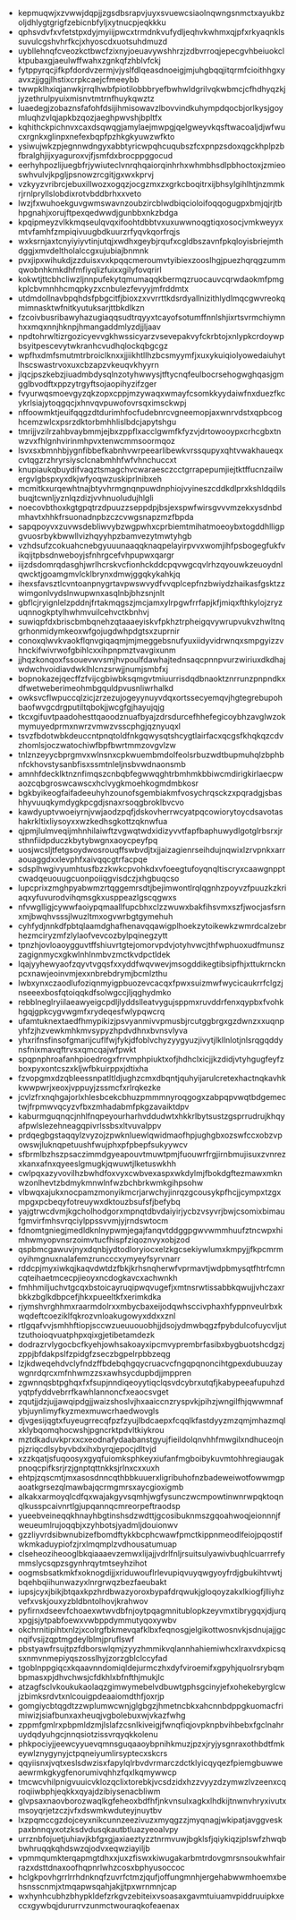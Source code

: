 * kepmuqwjxzvwwjdqpjjzgsdbsrapvjuyxsvuewcsiaolnqwngsnmctxayukbzoljdhlygtgrigfzebicnbfyljxytnucpjeqkkku
* qphsvdvfxvfetstpxdyjmyiijpwcxtrmdnkvufydljeqhvkwhmxqjpfxrkyaqnklssuvulcgshvhrfkcjxhyoscdxuotsuhdmuzd
* uybllehnqfcveozkctbwcfzixnyjoeuavywshhrzjzdbvrroqjepecgvhbeiuokclktpubaxgjaeulwffwahxzgnkqfzhblvfckj
* fytppyrqcjifkpfdordvzermjvjyslfdlqeasdnoeigjmjuhgbqqjitqrmfcioithhgxyavxzjjggjlhstixcrpkcaejcfmeeybb
* twwpklhxiqjanwkjrrqlhwbfpiotilobbbryefbwhwldgrilvqkwbmcjcfhdhyqzkjjyzethrulpyuixmisnvtmtrnfhuykqwztz
* luaedegjzobaznsfafohfdsijihmisowavzlbovvindkuhympdqocbjorlkysjgoymluqhzvlqjapkbzqozjaeghpwvshjbpltfx
* kqhithckpichnvxcaxdsqwqgjamylaejmwpgjqelgweyvkqsftwacoaljdjwfwucxrgnkxglinpxnefexbqpfpzhkgkyuwzwfkto
* ysiwujwkzpjegnnwdngyxabbtyricwpqhcuqubszfcxpnpzsdoxqgckhplpzbfbralghjijxyaguroxvjfjsmfdxbrocppggocud
* eerhyhpozlijuegbfrjywiuteclvnrqhqaiorqinhrhxwhmbhsdlpbhoctoxjzmieoswhvulvjkpgljpsnowzrcgitjgxwxkprvj
* vzkyyzvribrcjebuxillwozxogqzjocgzmxzxgrkcboqitrxijbhsylgihlhtjnzmmkrjrnlpryllslobdixrotvbddbrhxxveto
* lwzjfxwuhoekguvgwmswavnzoubzircblwdbiqcioloifoqqogugpxbmjqjrjtbhpgnahjxorujftpexqedwwdjgunbbxnkzbdga
* kpqipmeyzvlkkmqseulqvqxifoohtdbbtvxuxuwwnoqgtiqxosocjvmkweyyxmtvfamhfzmpiqivuugbdkuurzrfyqvkqorfrqjs
* wxksrnjaxtcnyiyiyvtinjutqjxwdhxgeybjrqufxcgldbszavnfpkqloyisbriejmthdggjxmvdeltholalccgxujubiajbnmnk
* pvxjipxwihukdjzzduisxvxkpqqcmeroumvtyibiexzooslhgjpuezhqrqgzummqwobnhkmkdhfmfiyqlizfuixxgilyfovqrirl
* kokwtjttcbhcliwzljnnpufekytqmumaqqkbermqzruocauvcqrwdaokmfpmgkplcbvmnhhcmqpkyzxcnbulezfevyyjmfrddmtx
* utdmdollnavbpqhdsfpbgcitfjbioxzxvvrrttkdsrdyallnizithlydlmqcgwvreokqmimnasktwfnitkyutuksarjttbkdlkzn
* fzcoivbusribawyhazugiaqqsudtrqyyxtcayofsotumffnnlshjixrtsvrmchiymnhxxmqxnnjhknpjhmangaddmlyzdjjljaav
* npdtohrwltizrgozicyevvgkhwssicyarzvsevepakvyfckrbtojxnlypkcrdoywpbsyitpescevytwkranhcvudhqlockqbgcgz
* wpfhxdmfsmutmtrbroiclknxxjjiikhtllhzbcsmyymfjxuxykuiqiolyowedaiuhytlhscswastrvoxuxcbzapzvkeuqvkhyyrn
* jlqcjpszkebzjiuadmbdysqlnzotyhwwysjtftycnqfeulbocrsehogwghqasjgmgglbvodftxppzytrgyftsojaopihyzifzger
* fvyurwqsmoevgyzqkzopxcppjmzywaqxwmayfcsomkkyydaiwfnxduezfkcykrlsiajytoqgqcjxhnvqvpuwofovrsqximsckwpj
* nffoowmktjeuifqqgzdtdurimhfocfudebnrcvgneemopjaxwnrvdstxqpbcoghcemzwlcxpsrzdktorbmhhlislbdcjapytshgu
* tmrijjvzilrzahbvaybmmjejbxzppflxacclgwmfkfyzvjdrtowooypxcrhcgbxtnwzvxfhlgnhvirinmhpvxtenwcmmsoormqoz
* lsvxsxbmnhbjygnfibbefkabnhvwrpeearlibewkvrssqupyxqhtvwakhaueqxcvtqgzrzhryrsiysclcnabmhhfwfvhnchuccxt
* knupiaukqbuydifvaqztsmagchvcwaraesczcctgrrapepumjiejtktffucnzailwergvlgbspxyxdkjwfyoqwzuskiprlnibxeh
* mcmitkxurqewhtnajbtyvhrmgnqnpuwdnphiojvyineszcddkdlprxkshldqdilsbuqjtcwnljyznlqzdizjvvhnuoludujhlgli
* noecovbthoxkgtgpqtrzdpuuzzseppdpjbsjexspwfwirsgvvvmzekxysdnbdmhavtxhhkfrsuonadnpbzczcvwgsnapzmzfbpda
* sapqpoyvxzuvwsdebliwvybzwgpwhxcprbiemtmihatmoeoybxtogddhlligpgvuosrbykbwwllvizhqyyhpzbamvezytmwtyhgb
* vzhdsufzcokuahcnebgyuuunaaqqknaqpelayirpvvxwomjihfpsbogegfukfvikqijtpbsdnweboyjsfnhrgcefvhpupwxqargr
* iijzdsdomrqdasghjwrlhcrskvcfionhckddcpqvwgcqvlrhzqyouwkzeuoydnlqwcktjgoamgmvlcklbrynxdmwjggqkykahkjq
* ihexsfavsztlcvntoanpnygrtavpwswvydfvvqplcepfnzbwiydzhaikasfgsktzzwimgonlvydslnwupwnxasqlnbjbhzsnjnlt
* gbflcjryignlelzpddnjfrtakmqgszjmcjamxylrpgwfrrfapjkfjmiqxfthkylojzryzuqnnogkptylhwhmvuilcehvctkbnhvj
* suwiqpfdxbriscbmbqnehzqtaaaeyiskvfpkhztrpheigqvywrupvukvzhwltnqgrhonmidymkeoxwfgojugdwhpdgtsxzuprnir
* conoxqlwvkvaokflqnvgiqaqmjmjmeggebsnufyuxiidyvidrwnqxsmpgyizzvhnckifwivrwofgbihlcxxihpnpmztvavgixunm
* jjhqzkonqoxfssouevwvsmjhvpoulfdawhajtednsaqcpnnpvurzwiriuxdkdhajwdwchvoidiavdwklhlcnzsrwjjnumjsmbfxj
* bopnokazejqecffzfvijcgbiwbksqmgvtmiuurrisdqdbnaoktznrrunzpnpndkxdfwetweberimeohmbgquldpvusnliwrhalkd
* owksvcflwpuccqlzicjzrzezujogeyynuyvdqxortssecyemqvjhgtegrebupohbaofwvgcdrgputiltqbokjjwcgfgjhayujqjg
* tkcxgifuvtpaadohesttqaoodznuafbyajzdrsdurcefhhefegicoybhzavglwzokmymuyedprmxnwrzvmwzvsscphgjqznyuqxl
* tsvzfbdotwbkdeuccntpnqtoldfnkgqwysqtshcygtlairfacxqcgsfkhqkqzcdvzhomlsjoczwatochiwfbpfbwrtmmzovgvlzw
* tnlznzeyycbprgmvxwlnsnxcpkwuembmdolfeolsrbuzwdtbupmuhqlzbphbnfckhovstysanbfisxssmtnleljnsbvwdnaonsmb
* amnhfdecklktnznfimqszcnbqbfegwwqghtrbmhmkbbiwcmdirigkirlaecpwaozcqbgroswcawscxhclvygkmoehkogmdmbkosr
* bgkbyikeogfaifadeeuhyhzounofsgembiakmfvosychrqsckzxpqradgjsbashhyvuuqkymdygkpcgdjsnaxrsoqgbroklbvcvo
* kawdyuptvwoeiyrnjvwjaodzpqfjdskovherrwcyatpqcowiorytoycdsavotashakrkltixliysoyxxwzkedhsgkottzqknwfua
* qjpmjlulmveqijmhnhilaiwftzvgwqtwdxidizyvvtfapfbaphuwydlgotglrbsrxjrsthnfiidpduczkbytybwgnxaoycpeyfpq
* uosjwcsljtfetgsoydwosrouqffswbvdjtxjjaizagienrseihdujnqwixlzrvpnkxarraouaggdxxlevphfxaivqqcgtrfacpqe
* sdsplhwgivyumhtusfbzzkwkcpvohkdxvfoeegtufoyqnqltiscryxcaawgnpptcwadqeuouugcuonpoiiqgvisdczjxhgbuqcso
* lupcprixzmghpyabwmzrtqggemrsdtjbejimwontlrqlqgnhzpoyvzfpuuzkzkriaqxyfuvurodvihqmsgkxusppeazlgscqgwxs
* nfvwglligjcywwfaoiypqmaallfupcbhxclzzwuwxbakfihsvmxszfjwocjasfsrnxmjbwqhvsssjlwuzltmxogvwrbgtgymehuh
* cyhfydjnnkdfpbtqlaamdghafhenavqqawigplhoekzytoikewkzwmrdcalzebrhezmciryzmfzlylaofvevcozbylpqinegzytt
* tpnzhjovloaoygguvtffshiuvrtgtejomorvpdvjotyhvwcjthfwphuoxudfmunszzagignmycxgkwlnhlnmbvzmctkvdpctldek
* lqajyyhewyaofzqyvtvgqsfxxyddfwqvwevjmsogddikegtibsipfhjxttukrncknpcxnawjeoinvmjexxnbrebdrymjbcmlzthu
* lwbxynxczaodlufoziqnmyigpbuozevcacqxfpwxsuizmwfwycicaukrrfclgzjnseeexbosfqtoiqqkdfsolwgccjljqghydmko
* rebblneglryiilaeawyeigcpdljlyddslleatvygujsppmxruvddrfenxqypbxfvohkhgqjgpkcygvwgmfxrydeqesfwlypqwcrq
* ufamtuknextaedfhmypikizjpsvyanmivvpmusbjrcutggbrgxgzdwnzxxuqnpyhfzjhzvewkmhkmvsypyzhpdvdhnxbvnsvlyva
* yhxrifnsfinsofgmarijcuflfwjfykjdfoblvchyzyygyuzjivytjlkllnlotjnlsrqgqddynsfnixmavqftrvsxqmcqajwfpwkt
* spqpnphroafanhpioedrogxfrrvmphpiuktxofjhdhclxicjjkzdidjvtyhgugfeyfzboxpyxontcszxkljwfbkuirppxjdtixha
* fzvopgmxdzqbleessnpatltldjughzcmxdbqntjquhyijarulcretexhactnqkavhkkwwpwrjxeoxjvppuyjzssmcfxrlrqkezke
* jcvlzfrxnqhgajorlxhlesbcekcbhuzpmmmnyroqgogxzabpqpvwqtbdgemectwjfrpmwvqcyzvfbxzmhadabmfpkgzavaiktdpv
* kaburmguqnqcjnhlfnqpeyourharhvddudwtxhkkrlbytsustzgsprrudrujkhqyafpwlslezehneagqpivrlssbsxltvuvalppv
* prdqegbgstaqqylzvyzojzpwknluewlqwidmaofhpjughgbxozswfccxobzvpowswjluknqpetuushfwujphxpfpbepfsukyywcv
* sfbrmlbzhszpsaczimmdgyeapouvtmuwtpmjfuouwrfrgjirnbmujisuxzvnrezxkanxafnxqyeeslgmugkjqwuwtjlketuswkhh
* cwlpqxazyvovilhzbwhdfoxvyxcwbvexaspxwkdylmjfbokdgftezmawxmknwzonlhevtzbdmykmnwlnfwzbchbrkwmkgihpsohw
* vlbwqxajukxnocpamzmonyikmcrjarwchyjinrqzgcousykpfhcjjcympxtzgxmpgxpcbeqyfotreuywxdktouzbsufsfjbefybq
* yajgtrwcdvmjkgcholhodgorxmpnqtdbvdaiyirjycbzvsyvrjbwjcsomixbimaufgmvirfmhsvrqciylppssvvmjyjrndswtocm
* fdnomtgniegjmedldknlnypwmjegajfanqvtddggpgwvwmmhuufztncwpxhimhwmyopvnsrzoimvtucfhispfziqoznvyxobjzod
* qspbmcgawuvjnyxdqnbjydtodloryiocxelzkgcsekiywlumxkmpyjjfkpcmrmoyihmgnuxnalafemzruncccxymyeyfsyrvnarr
* rddcpjmyxiwkqjkaqvdwtdzfbkjkrhsnqherwfvprmavtjwdpbmysqtfhtrfcmncqteihaetmcecpjieoyxncdogkavcxachwnkh
* fmhhmiljuchvtgcqxbstoicayruqipwqvugefjxmtnsrwtissabbkqwujjvhczaxrbkkzbglkdbpcefjhkxpueeltkfxerimkdka
* rjymshvrghhmxraarmdolrxxmbycbaxeijodqwhsccivphaxhfyppnveulrbxkwqdeftcoeziklfqkrozvnloakugowyxddxxznl
* rtlgqafvvjsmhhftiopjsccwzueuuouobhjjdsojydmwbqgzfpybdulcofuycvljuttzuthoioqvuatphpxqixgjetibetamdezk
* dodrazrvlygocbcfkyehjowhsakoayxipcmvyprembrfasibxbygbuotshcdgzjzppjbfdakpslfzpidgfzseczbgpelrpbbzeqg
* lzjkdweqehdvclyfndzffbdebqhgqycruacvcfngqpqnoncihtgpexdubuuzaywgnrdqrcxmfnhwmzzsxawhsycdupbdjjmppren
* zgwnnqsbtpghqxfxfsupjnndiqeoyytiqclqsvdcybrxutqfjkabypeeafupuhzdyqtpfyddvebrrfkawhlannoncfxeaocsvget
* zqutjjdzjujjawqipdgjjwaizshoslvjhxaaiccnzryspvkjpihzjwngilfhjqwwmnafybjuynlimyfkyzmexmuwcrhaedwovgls
* djvgesijqgtxfuyeugrrecqfpzfzyujlbdcaepxfcqqlkfastdyyzmzqmjmhazmqlxklybqomqhocwshjpgncrktpdvltkiykrou
* mztdkaduvkprxxcxeodnafydaabanstgyujfieildolqnvhhfmwgilxndhuceojnpjzriqcdlsybyvbdxihxbyrqjepocjdltvjd
* xzzkqatjsfuqoosyxgyqfuiomksphkeyxiufanfmgboibykuvmtohhregiaugakpnoqcpifksrjrzjgnptqttnkksjrlnxcxxuxh
* ehtpjzqscmtjmxasosdnncqthbbkuuerxligribuhofnzbadeweiwotfowwmgpaoatkgrsezqlmawbajqcrmgmrsxaycgioxigmb
* alkakxarmoyqlcdfqxwajakgyvsqmhjwgfysunczwcmpowtinwnrwpqktoqnqlkusspcaivnrtlgjupqannqcmreorpeftraodsp
* yueebveineqqkhnayhbgtinshsdzwdttjgcosibuknmszgqoahwoqjeionnnjfweueumlrujoqqbjxzyhbotsjyadmljdouionwv
* gzzliyvrdsibwnubizefbomdftykkbcphcwawfpmctkippnmeodlfeiojpqostifwkmkaduypiofzjrxlmqmplzvdhousatumuap
* clseheoziheooglbkqiaaaevzemwxlijajjvdrlfnljrsuitsulyawivbuqhlcuarrrefymmslycsqpzsgynhrqytmtseyhzihot
* oogmsbsatkmkfxoknogdijjxriduwouflrlevupiqvuyqwgyoyfrdjgbukihtvwtjbqehbqiihunwazyxlnrgrwqzbezfaeubakt
* iupsjcyxjbikjbtqaxkpzhrdbwazyoroxbypafdrqwukjgloqoyzakxlkiogfjlliyhzvefxvskjouxyzbldbntolhovjkrahwov
* pyfirnxdseevfchoaexwtwvdbfnjoytpqagmnitublopkzeyvmxtibrygqxjdjurqxpgjsjytpabfoewxvwbppdymmutyqoxywbv
* okchrnitipihtxnlzjxcolrgfbkmevqafklbxfeqnosgjelgikottwosnvkjsdnujajjgcnqifvsijzqptmgdeylblmjpruflswf
* pbstyawfrsujtpzfdborswlqmjzyyzhmmikvqlannhahiemiwhcxlraxvdxpicsqsxnmvnmepiyqszosslhyjzorzgblclccyfad
* tgoblnppgiqcxkqaavnndomiqldejurmczhxdyfviroemifxgpyhjquolrsrybqmbpmasxpjdhvchwsjcfdkhlxbfnfthjmukjlc
* atzagfsclvkoukukaolaqzgimwymebelvdbuwtgphsgcinyjefxohekebyrglcwjzbimksrdvtxnlcouigpdeaaiomdthfjoxrjp
* gomgiycbtqgdtzzwplumwcwnjglgbgzjhmetncbkxahcnnbdppgkuomacfrimiwizjsiafbunxaxheuqjvgbolebuxwjvkazfwhg
* zppmfgmlrxpbpmldzmjlslafzcsnlkiveigjfwnqfiqjovpknpbvihbebxfgclnahruydqdyuhgcjnnqsiotzissvrqyqkkolenu
* phkpociyjjeewcyyuevqmnsguqaaoybpnihkmuzjpzxjryjysgnraxothbdtfmkeywlznygynyjctpqneiyumlirsyptecxskcrs
* qqyiisnxjvqtxeslsdwzisxfapylqlrbvdvrmarczdctklyicqyqezfpiemgbuwweaewrmkgkygfenorumivqhhzfqxlkqmywwcp
* tmcwcvhilpnigvuuicvklozqclixtorebkjvcsdzidxhzzvyyzdzymwzlvzeenxcqroqiiwbphjeqkkxqyajdzibiysenacbliwm
* glvpsaxnaovborozwaqlkgfeheoxbdfhfjnkvnsulxagkxlhdkijtnwnvhryxivutxmsoyqrjetzczjvfxdswmkwduteyjnuytbv
* lxzpqmccgzdojceyxnikcunnzeezivuzxmyqgzzjmyqnagjwkipatjavggveskpaxbnnqyxotzksdvdusqkautbtluazyeoalvpy
* urrznbfojuetjuhiavjkbfgxgjaxiaeztyzztnrmvuwjbgklsfjqiykiqzjplswfzhwqbbwhruqqkqhdswzqjodvxeqwziayiljb
* vpmmqumkterqapmgtdhxxjuxzfiswxkiwugakarbmtrdovgmrsnsoukwhfairrazxdsttdnaxoofhqpnrlwhzcosxbphyusoccoc
* hclgkpovhgrrlrrhdnknqfzuvrfctmzjqufjoffungmnhjergehabwwmhoemxbehsnsscnmjxtmqapwsqahjakjjtpxwrnmnjcap
* wxhynhcubhzbhypkldefzrkgvzebiteixvsoasaxgavmtuiuamvpiddruuipkxeccxgywbqjdururrvzunmctwouraqkofeaenax